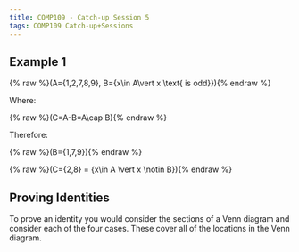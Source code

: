 ```yaml
---
title: COMP109 - Catch-up Session 5
tags: COMP109 Catch-up+Sessions
---
```

## Example 1
{% raw %}\(A=\{1,2,7,8,9\}, B=\{x\in A\vert x \text{ is odd}\}\){% endraw %}

Where:

{% raw %}\(C=A-B=A\cap B\){% endraw %}

Therefore:

{% raw %}\(B=\{1,7,9\}\){% endraw %}

{% raw %}\(C=\{2,8\} = \{x\in A \vert x \notin B\}\){% endraw %}

## Proving Identities
To prove an identity you would consider the sections of a Venn diagram and consider each of the four cases. These cover all of the locations in the Venn diagram.

